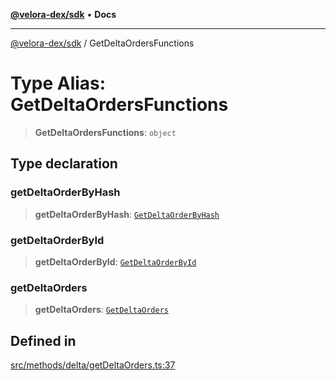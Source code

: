 [**@velora-dex/sdk**](../README.md) • **Docs**

***

[@velora-dex/sdk](../globals.md) / GetDeltaOrdersFunctions

# Type Alias: GetDeltaOrdersFunctions

> **GetDeltaOrdersFunctions**: `object`

## Type declaration

### getDeltaOrderByHash

> **getDeltaOrderByHash**: [`GetDeltaOrderByHash`](../-internal-/type-aliases/GetDeltaOrderByHash.md)

### getDeltaOrderById

> **getDeltaOrderById**: [`GetDeltaOrderById`](../-internal-/type-aliases/GetDeltaOrderById.md)

### getDeltaOrders

> **getDeltaOrders**: [`GetDeltaOrders`](../-internal-/type-aliases/GetDeltaOrders.md)

## Defined in

[src/methods/delta/getDeltaOrders.ts:37](https://github.com/VeloraDEX/sdk/blob/master/src/methods/delta/getDeltaOrders.ts#L37)
